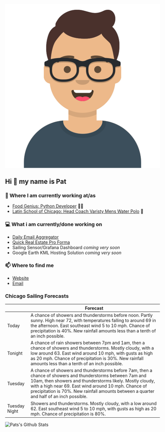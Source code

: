 [![Social banner for p-j-falconer](https://raw.githubusercontent.com/P-J-FALCONER/P-J-FALCONER/master/assets/avataaars.svg)](https://patfalconer.com/)
## Hi :wave: my name is Pat

### 💼 Where I am currently working at/as
- [Food Genius: Python Developer](https://getfoodgenius.com/) 🍔🐍
- [Latin School of Chicago: Head Coach Varisty Mens Water Polo](https://www.latinschool.org/) 🤽


### 💻 What i am currently/done working on
 - [Daily Email Aggregator](https://github.com/P-J-FALCONER/dott_daily_mail)
 - [Quick Real Estate Pro Forma](https://github.com/P-J-FALCONER/henry)
 - Sailing Sensor/Grafana Dashboard *coming very soon*
 - Google Earth KML Hosting Solution *coming very soon*

### 📫 Where to find me
 - [Website](https://patfalconer.com/)
 - [Email](mailto:patrick.j.falconer@gmail.com)


### Chicago Sailing Forecasts
|   | Forecast  |
|---|---|
| Today | A chance of showers and thunderstorms before noon. Partly sunny. High near 72, with temperatures falling to around 69 in the afternoon. East southeast wind 5 to 10 mph. Chance of precipitation is 40%. New rainfall amounts less than a tenth of an inch possible. |
| Tonight | A chance of rain showers between 7pm and 1am, then a chance of showers and thunderstorms. Mostly cloudy, with a low around 63. East wind around 10 mph, with gusts as high as 20 mph. Chance of precipitation is 30%. New rainfall amounts less than a tenth of an inch possible. |
| Tuesday | A chance of showers and thunderstorms before 7am, then a chance of showers and thunderstorms between 7am and 10am, then showers and thunderstorms likely. Mostly cloudy, with a high near 69. East wind around 10 mph. Chance of precipitation is 70%. New rainfall amounts between a quarter and half of an inch possible. |
| Tuesday Night | Showers and thunderstorms. Mostly cloudy, with a low around 62. East southeast wind 5 to 10 mph, with gusts as high as 20 mph. Chance of precipitation is 80%. |

![Pats's Github Stats](https://github-readme-stats.vercel.app/api?username=p-j-falconer&show_icons=true&theme=radical)
